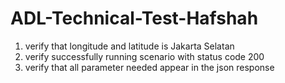 # ADL-Technical-Test-Hafshah

1. verify that longitude and latitude is Jakarta Selatan
2. verify successfully running scenario with status code 200
3. verify that all parameter needed appear in the json response
